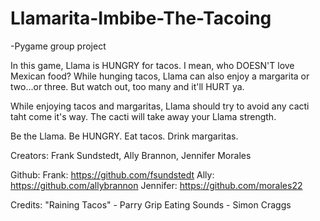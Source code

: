 ﻿# Llamarita-Imbibe-The-Tacoing
-Pygame group project

In this game, Llama is HUNGRY for tacos. I mean, who DOESN'T love Mexican food? While hunging tacos, Llama can also enjoy a margarita or two...or three. But watch out, too many and it'll HURT ya.

While enjoying tacos and margaritas, Llama should try to avoid any cacti taht come it's way.  The cacti will take away your Llama strength.

Be the Llama. Be HUNGRY. Eat tacos. Drink margaritas.

Creators:
Frank Sundstedt,
Ally Brannon,
Jennifer Morales

Github:
Frank: https://github.com/fsundstedt
Ally: https://github.com/allybrannon
Jennifer: https://github.com/morales22

Credits:
"Raining Tacos" - Parry Grip
Eating Sounds - Simon Craggs
